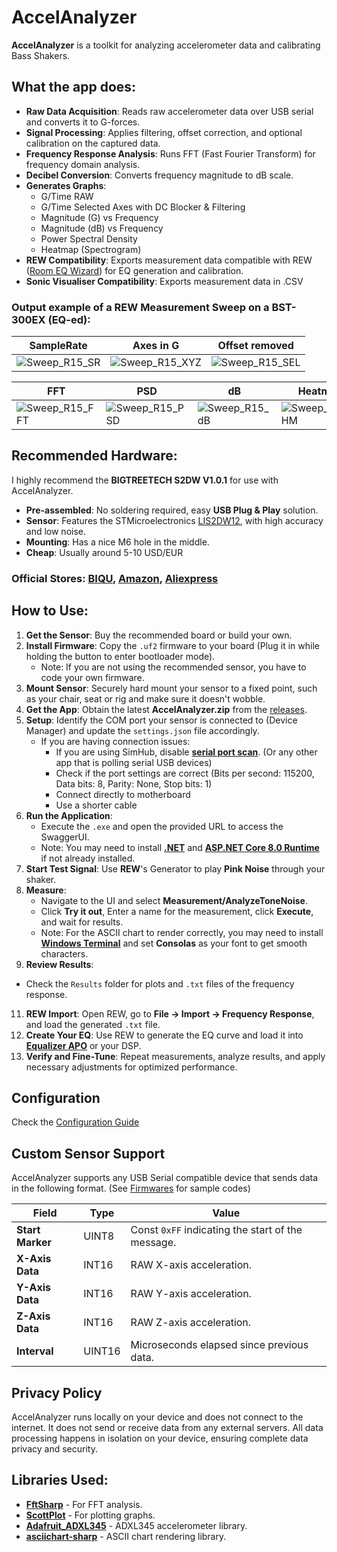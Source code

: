 # AccelAnalyzer
**AccelAnalyzer** is a toolkit for analyzing accelerometer data and calibrating Bass Shakers.

## What the app does:
- **Raw Data Acquisition**: Reads raw accelerometer data over USB serial and converts it to G-forces.
- **Signal Processing**: Applies filtering, offset correction, and optional calibration on the captured data.
- **Frequency Response Analysis**: Runs FFT (Fast Fourier Transform) for frequency domain analysis.
- **Decibel Conversion**: Converts frequency magnitude to dB scale.
- **Generates Graphs**: 
  - G/Time RAW
  - G/Time Selected Axes with DC Blocker & Filtering
  - Magnitude (G) vs Frequency
  - Magnitude (dB) vs Frequency
  - Power Spectral Density
  - Heatmap (Spectrogram)
- **REW Compatibility**: Exports measurement data compatible with REW ([Room EQ Wizard](https://www.roomeqwizard.com/)) for EQ generation and calibration.
- **Sonic Visualiser Compatibility**: Exports measurement data in .CSV
  
### Output example of a REW Measurement Sweep on a BST-300EX (EQ-ed):
| SampleRate | Axes in G | Offset removed |
|--|--|--|
| ![Sweep_R15_SR](https://github.com/user-attachments/assets/2f6bb474-847e-49e2-beda-626767aad9b0) | ![Sweep_R15_XYZ](https://github.com/user-attachments/assets/d476ba5a-775e-48bd-a142-6ad42f1d2a98) | ![Sweep_R15_SEL](https://github.com/user-attachments/assets/d40a94f0-7e9d-4e8b-af23-8ca029f4d04d) |

|FFT|PSD|dB|Heatmap|
|--|--|--|--|
| ![Sweep_R15_FFT](https://github.com/user-attachments/assets/a655bdf1-df0c-4d96-ac14-f6b6aa32a6f9) | ![Sweep_R15_PSD](https://github.com/user-attachments/assets/5af11227-8583-4154-91f1-360ac38b935a) | ![Sweep_R15_dB](https://github.com/user-attachments/assets/da864b42-c772-46bd-8521-bf52d5fe9f57) | ![Sweep_R15_HM](https://github.com/user-attachments/assets/8bd0c687-c93b-4b20-82d8-d9a091da5af9) |

## Recommended Hardware:
I highly recommend the **BIGTREETECH S2DW V1.0.1** for use with AccelAnalyzer.
 -   **Pre-assembled**: No soldering required, easy  **USB Plug & Play** solution.
 -   **Sensor**: Features the STMicroelectronics [LIS2DW12](https://www.st.com/en/mems-and-sensors/lis2dw12.html), with  high accuracy and low noise.
 - **Mounting**: Has a nice M6 hole in the middle.
 - **Cheap**: Usually around 5-10 USD/EUR
 
### Official Stores:    [BIQU](https://biqu.equipment/products/adxl-345-accelerometer-board-for-36-stepper-motors?variant=40446852759650), [Amazon](https://www.amazon.com/BIGTREETECH-S2DW-Acceleration-Raspberry-Pi-Accelerometer/dp/B0CHFMBFCJ?ref_=ast_sto_dp), [Aliexpress](https://www.aliexpress.com/item/1005004243190853.html?spm=a2g0o.store_pc_home.promoteWysiwyg_4000000448804.1005004243190853)




## How to Use:
1. **Get the Sensor**: Buy the recommended board or build your own.
2. **Install Firmware**: Copy the `.uf2` firmware to your board (Plug it in while holding the button to enter bootloader mode).
	- Note: If you are not using the recommended sensor, you have to code your own firmware.
3. **Mount Sensor**: Securely hard mount your sensor to a fixed point, such as your chair, seat or rig and make sure it doesn't wobble.
4. **Get the App**: Obtain the latest **AccelAnalyzer.zip** from the [releases](https://github.com/Nabenishi/AccelAnalyzer.Releases/releases).
5. **Setup**: Identify the COM port your sensor is connected to (Device Manager) and update the `settings.json` file accordingly.
   - If you are having connection issues:
     - If you are using SimHub, disable [**serial port scan**](https://github.com/SHWotever/SimHub/wiki/Troubleshoot-other-hardware-Serial-ports-conflicts). (Or any other app that is polling serial USB devices)
     - Check if the port settings are correct (Bits per second: 115200, Data bits: 8, Parity: None, Stop bits: 1)
     - Connect directly to motherboard
     - Use a shorter cable 
7. **Run the Application**: 
   - Execute the `.exe` and open the provided URL to access the SwaggerUI.
   - Note: You may need to install [**.NET**](https://dotnet.microsoft.com/en-us/download) and [**ASP.NET Core 8.0 Runtime**](https://dotnet.microsoft.com/en-us/download/dotnet/thank-you/runtime-aspnetcore-8.0.8-windows-hosting-bundle-installer) if not already installed.
8. **Start Test Signal**: Use **REW**'s Generator to play **Pink Noise** through your shaker.
9. **Measure**:
   - Navigate to the UI and select **Measurement/AnalyzeToneNoise**.
   - Click **Try it out**, Enter a name for the measurement, click **Execute**, and wait for results.
   - Note: For the ASCII chart to render correctly, you may need to install [**Windows Terminal**](https://apps.microsoft.com/detail/9n0dx20hk701?hl=en-gb&gl=US) and set **Consolas** as your font to get smooth characters.
10. **Review Results**:
   - Check the `Results` folder for plots and `.txt` files of the frequency response.
11. **REW Import**: Open REW, go to **File -> Import -> Frequency Response**, and load the generated `.txt` file.
12. **Create Your EQ**: Use REW to generate the EQ curve and load it into **[Equalizer APO](https://sourceforge.net/projects/equalizerapo/)** or your DSP.
13. **Verify and Fine-Tune**: Repeat measurements, analyze results, and apply necessary adjustments for optimized performance.

## Configuration
Check the [Configuration Guide](CONFIG_GUIDE.md)

## Custom Sensor Support
AccelAnalyzer supports any USB Serial compatible device that sends data in the following format. (See [Firmwares](https://github.com/Nabenishi/AccelAnalyzer.Releases/tree/main/Firmwares) for sample codes)

| **Field**        | **Type** | **Value**                               |
|------------------|----------|-----------------------------------------------|
| **Start Marker** | UINT8   | Const `0xFF` indicating the start of the message. |
| **X-Axis Data**  | INT16  | RAW X-axis acceleration. |
| **Y-Axis Data**  | INT16  | RAW Y-axis acceleration. |
| **Z-Axis Data**  | INT16  | RAW Z-axis acceleration. |
| **Interval**  | UINT16  | Microseconds elapsed since previous data. |

## Privacy Policy
AccelAnalyzer runs locally on your device and does not connect to the internet. It does not send or receive data from any external servers. All data processing happens in isolation on your device, ensuring complete data privacy and security.

## Libraries Used:
- [**FftSharp**](https://github.com/swharden/FftSharp) - For FFT analysis.
- [**ScottPlot**](https://github.com/ScottPlot/ScottPlot) - For plotting graphs.
- [**Adafruit_ADXL345**](https://github.com/adafruit/Adafruit_ADXL345) - ADXL345 accelerometer library.
- [**asciichart-sharp**](https://github.com/NathanBaulch/asciichart-sharp) - ASCII chart rendering library.
